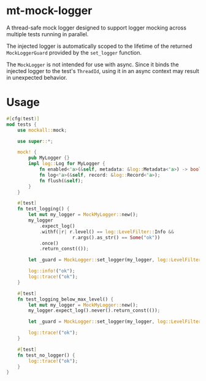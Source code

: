 # mt-mock-logger

A thread-safe mock logger designed to support logger mocking across multiple tests running in parallel.

The injected logger is automatically scoped to the lifetime of the returned `MockLoggerGuard` provided by the `set_logger` function.

The `MockLogger` is not intended for use with async. Since it binds the injected logger to the test's `ThreadId`, using it in an async context may result in unexpected behavior.

# Usage

```rust
#[cfg(test)]
mod tests {
    use mockall::mock;

    use super::*;

    mock! {
        pub MyLogger {}
        impl log::Log for MyLogger {
            fn enabled<'a>(&self, metadata: &log::Metadata<'a>) -> bool;
            fn log<'a>(&self, record: &log::Record<'a>);
            fn flush(&self);
        }
    }

    #[test]
    fn test_logging() {
        let mut my_logger = MockMyLogger::new();
        my_logger
            .expect_log()
            .withf(|r| r.level() == log::LevelFilter::Info && 
                        r.args().as_str() == Some("ok"))
            .once()
            .return_const(());

        let _guard = MockLogger::set_logger(my_logger, log::LevelFilter::Info);

        log::info!("ok");
        log::trace!("ok");
    }

    #[test]
    fn test_logging_below_max_level() {
        let mut my_logger = MockMyLogger::new();
        my_logger.expect_log().never().return_const(());

        let _guard = MockLogger::set_logger(my_logger, log::LevelFilter::Info);

        log::trace!("ok");
    }

    #[test]
    fn test_no_logger() {
        log::trace!("ok");
    }
}
```